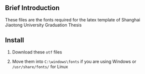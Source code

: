 ## Brief Introduction

These files are the fonts required for the latex template of Shanghai Jiaotong University Graduation Thesis

## Install

1. Download these `otf` files

2. Move them into `C:\windows\fonts` if you are using Windows or `/usr/share/fonts/` for Linux
